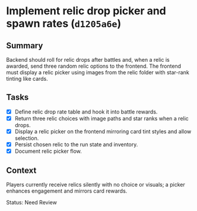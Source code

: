 # Implement relic drop picker and spawn rates (`d1205a6e`)

## Summary
Backend should roll for relic drops after battles and, when a relic is awarded, send three random relic options to the frontend. The frontend must display a relic picker using images from the relic folder with star-rank tinting like cards.

## Tasks
- [x] Define relic drop rate table and hook it into battle rewards.
- [x] Return three relic choices with image paths and star ranks when a relic drops.
- [x] Display a relic picker on the frontend mirroring card tint styles and allow selection.
- [x] Persist chosen relic to the run state and inventory.
- [x] Document relic picker flow.

## Context
Players currently receive relics silently with no choice or visuals; a picker enhances engagement and mirrors card rewards.

Status: Need Review
